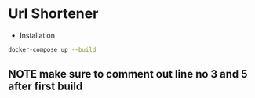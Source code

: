# Url Shortener

- Installation

```bash
docker-compose up --build

``` 

## NOTE make sure to comment out line no 3 and 5 after first build
